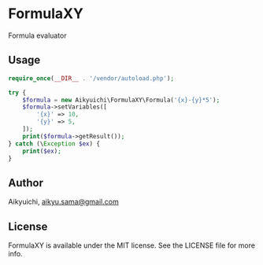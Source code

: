 # FormulaXY
Formula evaluator

## Usage
```php
require_once(__DIR__ . '/vendor/autoload.php');

try {
    $formula = new Aikyuichi\FormulaXY\Formula('{x}-{y}*5');
    $formula->setVariables([
        '{x}' => 10,
        '{y}' => 5,
    ]);
    print($formula->getResult());
} catch (\Exception $ex) {
    print($ex);
}
```

## Author
Aikyuichi, aikyu.sama@gmail.com

## License
FormulaXY is available under the MIT license. See the LICENSE file for more info.